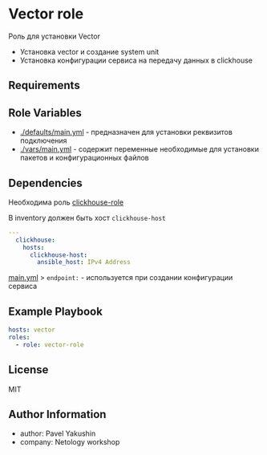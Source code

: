 Vector role
=========
Роль для установки Vector
- Установка vector и создание system unit
- Установка конфигурации сервиса на передачу данных в clickhouse

Requirements
------------


Role Variables
--------------
- [./defaults/main.yml](./defaults/main.yml) - предназначен для установки реквизитов подключения
- [./vars/main.yml](./vars/main.yml) - содержит переменные необходимые для установки пакетов и конфигурационных файлов

Dependencies
------------

Необходима роль [clickhouse-role](../clickhouse-role)

В inventory должен быть хост `clickhouse-host`
```yaml
---
  clickhouse:
    hosts:
      clickhouse-host:
        ansible_host: IPv4 Address
```
[main.yml](vars%2Fmain.yml) > `endpoint:` - используется при создании конфигурации сервиса

Example Playbook
----------------

```yaml
hosts: vector
roles:
  - role: vector-role
```

License
-------
MIT

Author Information
------------------
- author: Pavel Yakushin
- company: Netology workshop
